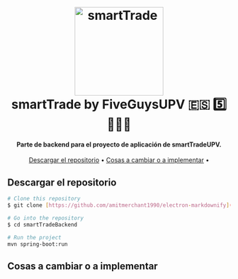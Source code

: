 <h1 align="center">
  <br>
  <img src="https://pbs.twimg.com/media/FQy68dqXwAkRjmK.jpg:large" alt="smartTrade" width="200">
  <br>
  smartTrade by FiveGuysUPV 🇪🇸 5️⃣👨‍👦‍👦
  <br>
</h1>

<h4 align="center">Parte de backend para el proyecto de aplicación de smartTradeUPV.</h4>

<p align="center">
  <a href="#descargar-el-repositorio">Descargar el repositorio</a> •
  <a href="#cosas-a-cambiar-o-a-implementar">Cosas a cambiar o a implementar</a> •
</p>

## Descargar el repositorio

```bash
# Clone this repository
$ git clone [https://github.com/amitmerchant1990/electron-markdownify](https://github.com/alexiserte/smartTradeBackend.git)

# Go into the repository
$ cd smartTradeBackend

# Run the project
mvn spring-boot:run
```

## Cosas a cambiar o a implementar
